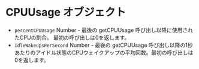 # CPUUsage オブジェクト

* `percentCPUUsage` Number - 最後の getCPUUsage 呼び出し以降に使用されたCPUの割合。 最初の呼び出しは0を返します。
* `idleWakeupsPerSecond` Number - 最後の getCPUUsage 呼び出し以降の1秒あたりのアイドル状態のCPUウェイクアップの平均回数。最初の呼び出しは0を返します。